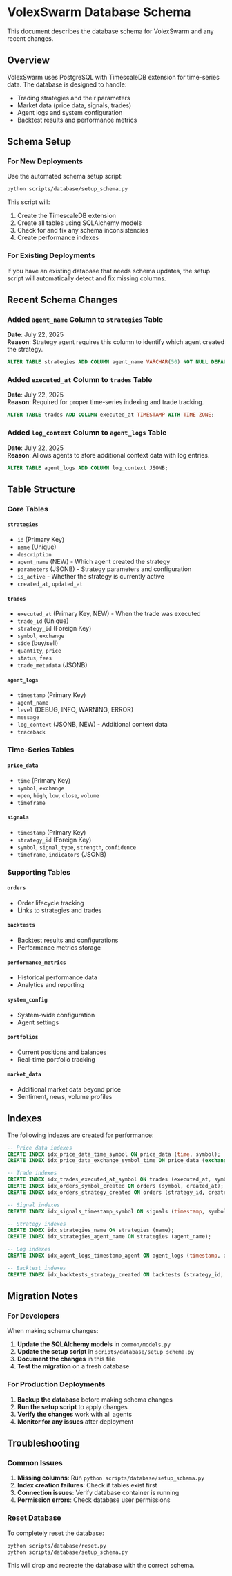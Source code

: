 # VolexSwarm Database Schema

This document describes the database schema for VolexSwarm and any recent changes.

## Overview

VolexSwarm uses PostgreSQL with TimescaleDB extension for time-series data. The database is designed to handle:
- Trading strategies and their parameters
- Market data (price data, signals, trades)
- Agent logs and system configuration
- Backtest results and performance metrics

## Schema Setup

### For New Deployments

Use the automated schema setup script:

```bash
python scripts/database/setup_schema.py
```

This script will:
1. Create the TimescaleDB extension
2. Create all tables using SQLAlchemy models
3. Check for and fix any schema inconsistencies
4. Create performance indexes

### For Existing Deployments

If you have an existing database that needs schema updates, the setup script will automatically detect and fix missing columns.

## Recent Schema Changes

### Added `agent_name` Column to `strategies` Table

**Date**: July 22, 2025  
**Reason**: Strategy agent requires this column to identify which agent created the strategy.

```sql
ALTER TABLE strategies ADD COLUMN agent_name VARCHAR(50) NOT NULL DEFAULT 'strategy';
```

### Added `executed_at` Column to `trades` Table

**Date**: July 22, 2025  
**Reason**: Required for proper time-series indexing and trade tracking.

```sql
ALTER TABLE trades ADD COLUMN executed_at TIMESTAMP WITH TIME ZONE;
```

### Added `log_context` Column to `agent_logs` Table

**Date**: July 22, 2025  
**Reason**: Allows agents to store additional context data with log entries.

```sql
ALTER TABLE agent_logs ADD COLUMN log_context JSONB;
```

## Table Structure

### Core Tables

#### `strategies`
- `id` (Primary Key)
- `name` (Unique)
- `description`
- `agent_name` (NEW) - Which agent created the strategy
- `parameters` (JSONB) - Strategy parameters and configuration
- `is_active` - Whether the strategy is currently active
- `created_at`, `updated_at`

#### `trades`
- `executed_at` (Primary Key, NEW) - When the trade was executed
- `trade_id` (Unique)
- `strategy_id` (Foreign Key)
- `symbol`, `exchange`
- `side` (buy/sell)
- `quantity`, `price`
- `status`, `fees`
- `trade_metadata` (JSONB)

#### `agent_logs`
- `timestamp` (Primary Key)
- `agent_name`
- `level` (DEBUG, INFO, WARNING, ERROR)
- `message`
- `log_context` (JSONB, NEW) - Additional context data
- `traceback`

### Time-Series Tables

#### `price_data`
- `time` (Primary Key)
- `symbol`, `exchange`
- `open`, `high`, `low`, `close`, `volume`
- `timeframe`

#### `signals`
- `timestamp` (Primary Key)
- `strategy_id` (Foreign Key)
- `symbol`, `signal_type`, `strength`, `confidence`
- `timeframe`, `indicators` (JSONB)

### Supporting Tables

#### `orders`
- Order lifecycle tracking
- Links to strategies and trades

#### `backtests`
- Backtest results and configurations
- Performance metrics storage

#### `performance_metrics`
- Historical performance data
- Analytics and reporting

#### `system_config`
- System-wide configuration
- Agent settings

#### `portfolios`
- Current positions and balances
- Real-time portfolio tracking

#### `market_data`
- Additional market data beyond price
- Sentiment, news, volume profiles

## Indexes

The following indexes are created for performance:

```sql
-- Price data indexes
CREATE INDEX idx_price_data_time_symbol ON price_data (time, symbol);
CREATE INDEX idx_price_data_exchange_symbol_time ON price_data (exchange, symbol, time);

-- Trade indexes
CREATE INDEX idx_trades_executed_at_symbol ON trades (executed_at, symbol);
CREATE INDEX idx_orders_symbol_created ON orders (symbol, created_at);
CREATE INDEX idx_orders_strategy_created ON orders (strategy_id, created_at);

-- Signal indexes
CREATE INDEX idx_signals_timestamp_symbol ON signals (timestamp, symbol);

-- Strategy indexes
CREATE INDEX idx_strategies_name ON strategies (name);
CREATE INDEX idx_strategies_agent_name ON strategies (agent_name);

-- Log indexes
CREATE INDEX idx_agent_logs_timestamp_agent ON agent_logs (timestamp, agent_name);

-- Backtest indexes
CREATE INDEX idx_backtests_strategy_created ON backtests (strategy_id, created_at);
```

## Migration Notes

### For Developers

When making schema changes:

1. **Update the SQLAlchemy models** in `common/models.py`
2. **Update the setup script** in `scripts/database/setup_schema.py`
3. **Document the changes** in this file
4. **Test the migration** on a fresh database

### For Production Deployments

1. **Backup the database** before making schema changes
2. **Run the setup script** to apply changes
3. **Verify the changes** work with all agents
4. **Monitor for any issues** after deployment

## Troubleshooting

### Common Issues

1. **Missing columns**: Run `python scripts/database/setup_schema.py`
2. **Index creation failures**: Check if tables exist first
3. **Connection issues**: Verify database container is running
4. **Permission errors**: Check database user permissions

### Reset Database

To completely reset the database:

```bash
python scripts/database/reset.py
python scripts/database/setup_schema.py
```

This will drop and recreate the database with the correct schema. 